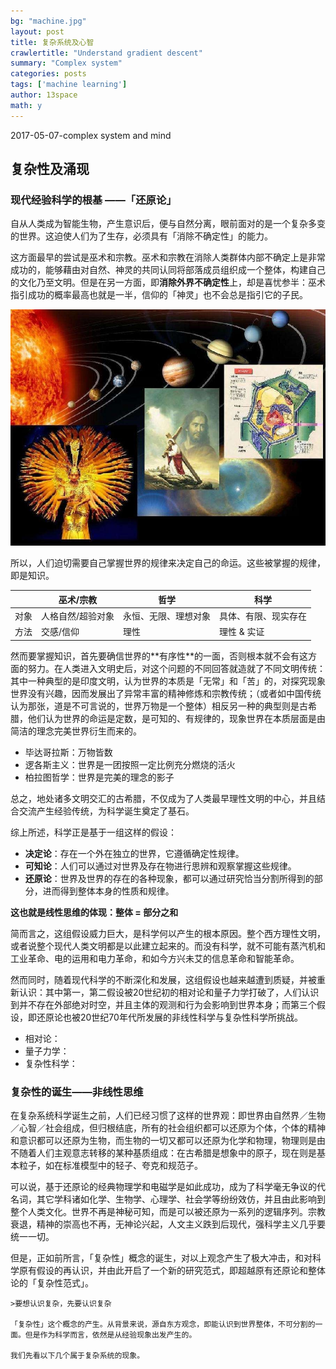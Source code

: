 ```yaml
---
bg: "machine.jpg"
layout: post
title: 复杂系统及心智
crawlertitle: "Understand gradient descent"
summary: "Complex system"
categories: posts
tags: ['machine learning']
author: 13space
math: y
---
```


2017-05-07-complex system and mind

## 复杂性及涌现

### 现代经验科学的根基 ——「还原论」

自从人类成为智能生物，产生意识后，便与自然分离，眼前面对的是一个复杂多变的世界。这迫使人们为了生存，必须具有「消除不确定性」的能力。

这方面最早的尝试是巫术和宗教。巫术和宗教在消除人类群体内部不确定上是非常成功的，能够藉由对自然、神灵的共同认同将部落成员组织成一个整体，构建自己的文化乃至文明。但是在另一方面，即**消除外界不确定性**上，却是喜忧参半：巫术指引成功的概率最高也就是一半，信仰的「神灵」也不会总是指引它的子民。

![](media/14930127098901/14934260783390.jpg)

<p>
    所以，人们迫切需要自己掌握世界的规律来决定自己的命运。这些被掌握的规律，即是知识。
    
    
|  | 巫术/宗教 | 哲学 | 科学 |
| --- | --- | --- | --- |
| 对象 | 人格自然/超验对象 | 永恒、无限、理想对象| 具体、有限、现实存在|
| 方法 | 交感/信仰 | 理性 | 理性 & 实证 |

    
<p>
    然而要掌握知识，首先要确信世界的**有序性**的一面，否则根本就不会有这方面的努力。在人类进入文明史后，对这个问题的不同回答就造就了不同文明传统：其中一种典型的是印度文明，认为世界的本质是「无常」和「苦」的，对探究现象世界没有兴趣，因而发展出了异常丰富的精神修炼和宗教传统；（或者如中国传统认为那张，道是不可言说的，世界万物是一个整体）相反另一种的典型则是古希腊，他们认为世界的命运是定数，是可知的、有规律的，现象世界在本质层面是由简洁的理念完美世界衍生而来的。
    
- 毕达哥拉斯：万物皆数
- 逻各斯主义：世界是一团按照一定比例充分燃烧的活火
- 柏拉图哲学：世界是完美的理念的影子
    
<p>
    总之，地处诸多文明交汇的古希腊，不仅成为了人类最早理性文明的中心，并且结合交流产生经验传统，为科学诞生奠定了基石。
    
<p>


综上所述，科学正是基于一组这样的假设：

   - **决定论**：存在一个外在独立的世界，它遵循确定性规律。
   - **可知论**：人们可以通过对世界及存在物进行思辨和观察掌握这些规律。
   - **还原论**：世界及世界的存在的各种现象，都可以通过研究恰当分割所得到的部分，进而得到整体本身的性质和规律。

**这也就是线性思维的体现：整体 = 部分之和**

<p>
    简而言之，这组假设威力巨大，是科学何以产生的根本原因。整个西方理性文明，或者说整个现代人类文明都是以此建立起来的。而没有科学，就不可能有蒸汽机和工业革命、电的运用和电力革命，和如今方兴未艾的信息革命和智能革命。
    
<p>
    然而同时，随着现代科学的不断深化和发展，这组假设也越来越遭到质疑，并被重新认识：其中第一，第二假设被20世纪初的相对论和量子力学打破了，人们认识到并不存在外部绝对时空，并且主体的观测和行为会影响到世界本身；而第三个假设，即还原论也被20世纪70年代所发展的非线性科学与复杂性科学所挑战。

- 相对论：
- 量子力学：
- 复杂性科学：
    

### 复杂性的诞生——非线性思维

在复杂系统科学诞生之前，人们已经习惯了这样的世界观：即世界由自然界／生物／心智／社会组成，但归根结底，所有的社会组织都可以还原为个体，个体的精神和意识都可以还原为生物，而生物的一切又都可以还原为化学和物理，物理则是由不随着人们主观意志转移的某种基质组成：在古希腊是想象中的原子，现在则是基本粒子，如在标准模型中的轻子、夸克和规范子。
    

可以说，基于还原论的经典物理学和电磁学是如此成功，成为了科学毫无争议的代名词，其它学科诸如化学、生物学、心理学、社会学等纷纷效仿，并且由此影响到整个人类文化。世界不再是神秘可知，而是可以被还原为一系列的逻辑序列。宗教衰退，精神的崇高也不再，无神论兴起，人文主义跌到后现代，强科学主义几乎要统一一切。
    

但是，正如前所言，「复杂性」概念的诞生，对以上观念产生了极大冲击，和对科学原有假设的再认识，并由此开启了一个新的研究范式，即超越原有还原论和整体论的「复杂性范式」。
    
    >要想认识复杂，先要认识复杂
    
    「复杂性」这个概念的产生。从背景来说，源自东方观念，即能认识到世界整体，不可分割的一面。但是作为科学而言，依然是从经验现象出发产生的。
    
    我们先看以下几个属于复杂系统的现象。




